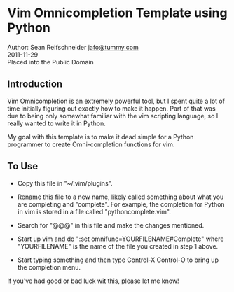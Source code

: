 Vim Omnicompletion Template using Python
========================================

Author: Sean Reifschneider <jafo@tummy.com>  
2011-11-29  
Placed into the Public Domain

Introduction
------------

Vim Omnicompletion is an extremely powerful tool, but I spent quite a
lot of time initially figuring out exactly how to make it happen.  Part
of that was due to being only somewhat familiar with the vim scripting
language, so I really wanted to write it in Python.

My goal with this template is to make it dead simple for a Python
programmer to create Omni-completion functions for vim.

To Use
------

   * Copy this file in "~/.vim/plugins".

   * Rename this file to a new name, likely called something about what
   you are completing and "complete".  For example, the completion
   for Python in vim is stored in a file called "pythoncomplete.vim".

   * Search for "@@@" in this file and make the changes mentioned.

   * Start up vim and do ":set omnifunc=YOURFILENAME#Complete" where
   "YOURFILENAME" is the name of the file you created in step 1 above.

   * Start typing something and then type Control-X Control-O to bring
   up the completion menu.

If you've had good or bad luck wit this, please let me know!

